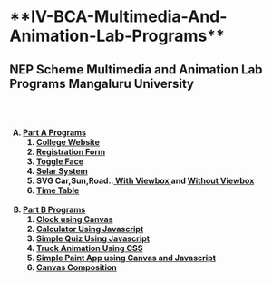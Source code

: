 <H1> **IV-BCA-Multimedia-And-Animation-Lab-Programs** </H1>
<h2>NEP Scheme Multimedia and Animation Lab Programs Mangaluru University</h2>
<br><br><b>
<ol type="A">
  <li><u>Part A Programs</u> <br>
  <ol type="1">
    <li><a href="A1.html"> College Website </a>
    <li><a href="A2.html"> Registration Form </a>
    <li><a href="A3.html"> Toggle Face </a>
    <li><a href="A4.html"> Solar System </a>
    <li> SVG Car,Sun,Road..<a href="A6.html"> With Viewbox  </a> and <a href="A6_New.html">  Without Viewbox</a>
    <li><a href="A8.html"> Time Table </a>
  </ol></li><br>
  <li><u> Part B Programs </u><br>
  <ol type="1">
   <li><a href="B1.html"> Clock using Canvas </a> 
   <li><a href="B2.html"> Calculator Using Javascript </a>
   <li><a href="B3.html"> Simple Quiz Using Javascript </a>
   <li><a href="B5.html"> Truck Animation Using CSS </a>
   <li><a href="B6.html"> Simple Paint App using Canvas and Javascript </a>
   <li><a href="B7.html"> Canvas Composition </a>
    </ol></li>
  </ol>

